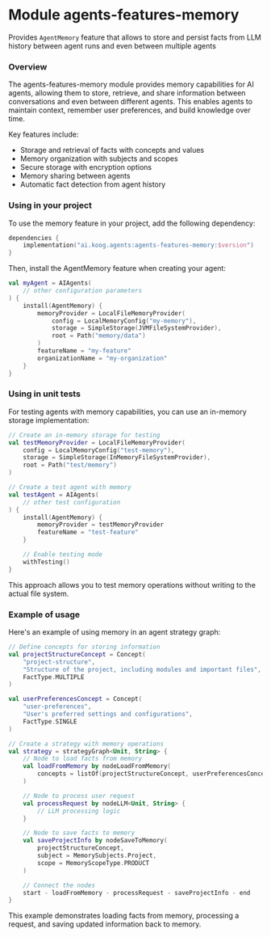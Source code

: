 # Module agents-features-memory

Provides `AgentMemory` feature that allows to store and persist facts from LLM history between agent runs and even
between multiple agents

### Overview

The agents-features-memory module provides memory capabilities for AI agents, allowing them to store, retrieve, and share information between conversations and even between different agents. This enables agents to maintain context, remember user preferences, and build knowledge over time.

Key features include:
- Storage and retrieval of facts with concepts and values
- Memory organization with subjects and scopes
- Secure storage with encryption options
- Memory sharing between agents
- Automatic fact detection from agent history

### Using in your project

To use the memory feature in your project, add the following dependency:

```kotlin
dependencies {
    implementation("ai.koog.agents:agents-features-memory:$version")
}
```

Then, install the AgentMemory feature when creating your agent:

```kotlin
val myAgent = AIAgents(
    // other configuration parameters
) {
    install(AgentMemory) {
        memoryProvider = LocalFileMemoryProvider(
            config = LocalMemoryConfig("my-memory"),
            storage = SimpleStorage(JVMFileSystemProvider),
            root = Path("memory/data")
        )
        featureName = "my-feature"
        organizationName = "my-organization"
    }
}
```

### Using in unit tests

For testing agents with memory capabilities, you can use an in-memory storage implementation:

```kotlin
// Create an in-memory storage for testing
val testMemoryProvider = LocalFileMemoryProvider(
    config = LocalMemoryConfig("test-memory"),
    storage = SimpleStorage(InMemoryFileSystemProvider),
    root = Path("test/memory")
)

// Create a test agent with memory
val testAgent = AIAgents(
    // other test configuration
) {
    install(AgentMemory) {
        memoryProvider = testMemoryProvider
        featureName = "test-feature"
    }

    // Enable testing mode
    withTesting()
}
```

This approach allows you to test memory operations without writing to the actual file system.

### Example of usage

Here's an example of using memory in an agent strategy graph:

```kotlin
// Define concepts for storing information
val projectStructureConcept = Concept(
    "project-structure", 
    "Structure of the project, including modules and important files", 
    FactType.MULTIPLE
)

val userPreferencesConcept = Concept(
    "user-preferences", 
    "User's preferred settings and configurations", 
    FactType.SINGLE
)

// Create a strategy with memory operations
val strategy = strategyGraph<Unit, String> {
    // Node to load facts from memory
    val loadFromMemory by nodeLoadFromMemory(
        concepts = listOf(projectStructureConcept, userPreferencesConcept)
    )

    // Node to process user request
    val processRequest by nodeLLM<Unit, String> {
        // LLM processing logic
    }

    // Node to save facts to memory
    val saveProjectInfo by nodeSaveToMemory(
        projectStructureConcept,
        subject = MemorySubjects.Project,
        scope = MemoryScopeType.PRODUCT
    )

    // Connect the nodes
    start - loadFromMemory - processRequest - saveProjectInfo - end
}
```

This example demonstrates loading facts from memory, processing a request, and saving updated information back to memory.

